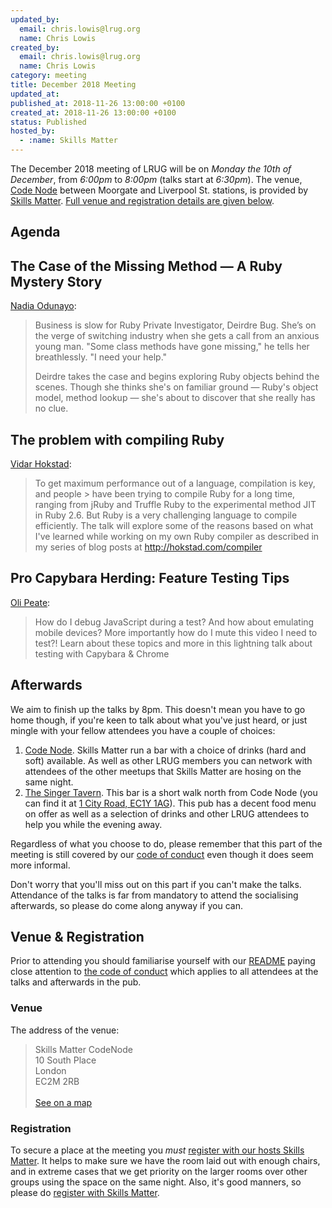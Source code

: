 ```yaml
---
updated_by:
  email: chris.lowis@lrug.org
  name: Chris Lowis
created_by:
  email: chris.lowis@lrug.org
  name: Chris Lowis
category: meeting
title: December 2018 Meeting
updated_at:
published_at: 2018-11-26 13:00:00 +0100
created_at: 2018-11-26 13:00:00 +0100
status: Published
hosted_by:
  - :name: Skills Matter
---
```


The December 2018 meeting of LRUG will be on *Monday the 10th of December*,
from _6:00pm_ to _8:00pm_ (talks start at _6:30pm_).  The venue, [Code
Node][skills-matter-venue] between Moorgate and Liverpool St. stations, is
provided by [Skills Matter](http://www.skillsmatter.com).  [Full venue and
registration details are given below](#december18registration).

## Agenda

## The Case of the Missing Method — A Ruby Mystery Story

[Nadia Odunayo](https://twitter.com/nodunayo):

> Business is slow for Ruby Private Investigator, Deirdre Bug. She’s
> on the verge of switching industry when she gets a call from an
> anxious young man. "Some class methods have gone missing," he tells
> her breathlessly. "I need your help."
>
> Deirdre takes the case and begins exploring Ruby objects behind the
> scenes. Though she thinks she's on familiar ground — Ruby's object
> model, method lookup — she's about to discover that she really has no
> clue.

## The problem with compiling Ruby

[Vidar Hokstad](https://twitter.com/vhokstad):

> To get maximum performance out of a language, compilation is key, and people > have been trying to compile Ruby for a long time, ranging from jRuby and
> Truffle Ruby to the experimental method JIT in Ruby 2.6. But Ruby is a very
> challenging language to compile efficiently. The talk will explore some of
> the reasons based on what I've learned while working on my own Ruby compiler
> as described in my series of blog posts at http://hokstad.com/compiler

## Pro Capybara Herding: Feature Testing Tips

[Oli Peate](https://twitter.com/olipeate):

> How do I debug JavaScript during a test? And how about emulating mobile
> devices? More importantly how do I mute this video I need to test?! Learn
> about these topics and more in this lightning talk about testing with
> Capybara & Chrome

## Afterwards

We aim to finish up the talks by 8pm.  This doesn't mean you have to go home
though, if you're keen to talk about what you've just heard, or just mingle with
your fellow attendees you have a couple of choices:

1. [Code Node][skills-matter-venue].  Skills Matter run a bar with a choice of
   drinks (hard and soft) available.  As well as other LRUG members you can
   network with attendees of the other meetups that Skills Matter are hosing on
   the same night.
2. [The Singer Tavern](http://singertavern.com/).  This bar is a short walk
   north from Code Node (you can find it at [1 City Road, EC1Y
   1AG](https://goo.gl/maps/w9kPu)).  This pub has a decent food menu on offer
   as well as a selection of drinks and other LRUG attendees to help you
   while the evening away.

Regardless of what you choose to do, please remember that this part of the
meeting is still covered by our [code of
conduct](http://readme.lrug.org/#code-of-condut) even though it does seem more
informal.

Don't worry that you'll miss out on this part if you can't make the talks.
Attendance of the talks is far from mandatory to attend the socialising
afterwards, so please do come along anyway if you can.

Venue & Registration <a name="december18registration">&nbsp;</a>
----------------------------------------------------------------

Prior to attending you should familiarise yourself with our
[README](http://readme.lrug.org/) paying close attention to [the code of
conduct](http://readme.lrug.org/#code-of-conduct) which applies to
all attendees at the talks and afterwards in the pub.

### Venue

The address of the venue:

> Skills Matter CodeNode<br/>10 South Place<br/>London<br/>EC2M 2RB<br/><br/>[See on a map](https://goo.gl/maps/ONJT4)

### Registration

To secure a place at the meeting you *must* [register with our hosts
Skills Matter][skills-matter-event].  It helps to make sure we have the room
laid out with enough chairs, and in extreme cases that we get priority on the
larger rooms over other groups using the space on the same night.  Also, it's
good manners, so please do [register with Skills Matter][skills-matter-event].

[skills-matter-venue]: https://skillsmatter.com/locations/264-skills-matter-codenode
[skills-matter-event]: https://skillsmatter.com/meetups/11321-lrug-london-ruby-user-group

